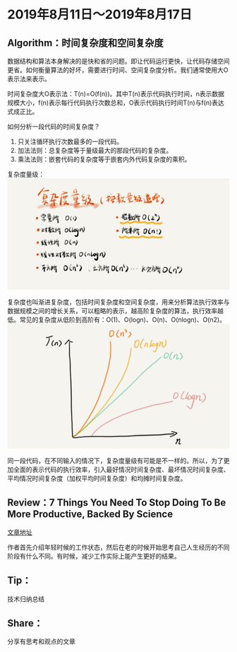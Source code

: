 # 2019年8月11日～2019年8月17日

## Algorithm：时间复杂度和空间复杂度
数据结构和算法本身解决的是快和省的问题。即让代码运行更快，让代码存储空间更省。如何衡量算法的好坏，需要进行时间、空间复杂度分析。我们通常使用大O表示法来表示。

时间复杂度大O表示法：T(n)=O(f(n))。其中T(n)表示代码执行时间，n表示数据规模大小，f(n)表示每行代码执行次数总和，O表示代码执行时间T(n)与f(n)表达式成正比。

如何分析一段代码的时间复杂度？
1. 只关注循环执行次数最多的一段代码。
2. 加法法则：总复杂度等于量级最大的那段代码的复杂度。
3. 乘法法则：嵌套代码的复杂度等于嵌套内外代码复杂度的乘积。

复杂度量级：
![](../../../images/arts/arts1_complexityMagnitude.jpg)

复杂度也叫渐进复杂度，包括时间复杂度和空间复杂度，用来分析算法执行效率与数据规模之间的增长关系，可以粗略的表示，越高阶复杂度的算法，执行效率越低。常见的复杂度从低阶到高阶有：O(1)、O(logn)、O(n)、O(nlogn)、O(n2)。
![](../../../images/arts/arts1_complexityGrow.jpg)

同一段代码，在不同输入的情况下，复杂度量级有可能是不一样的。所以，为了更加全面的表示代码的执行效率，引入最好情况时间复杂度、最坏情况时间复杂度、平均情况时间复杂度（加权平均时间复杂度）和均摊时间复杂度。


## Review：7 Things You Need To Stop Doing To Be More Productive, Backed By Science
[文章地址](https://medium.com/s/story/7-things-you-need-to-stop-doing-to-be-more-productive-backed-by-science-a988c17383a6)

作者首先介绍年轻时候的工作状态，然后在老的时候开始思考自己人生经历的不同阶段有什么不同。有时候，减少工作实际上能产生更好的结果。




## Tip：
技术归纳总结

## Share：
分享有思考和观点的文章